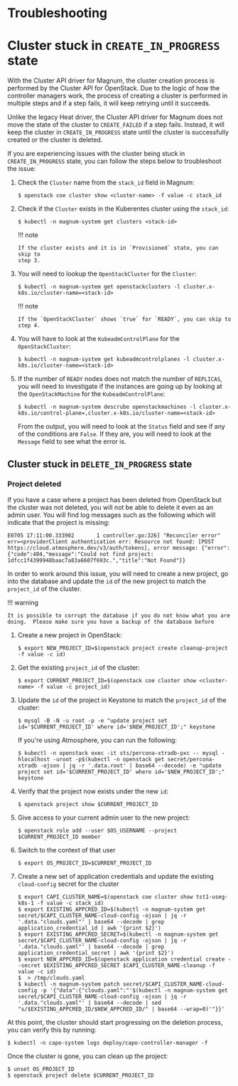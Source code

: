 # Troubleshooting

# Cluster stuck in `CREATE_IN_PROGRESS` state

With the Cluster API driver for Magnum, the cluster creation process is
performed by the Cluster API for OpenStack.  Due to the logic of how the
controller managers work, the process of creating a cluster is performed in
multiple steps and if a step fails, it will keep retrying until it succeeds.

Unlike the legacy Heat driver, the Cluster API driver for Magnum does not
move the state of the cluster to `CREATE_FAILED` if a step fails.  Instead,
it will keep the cluster in `CREATE_IN_PROGRESS` state until the cluster is
successfully created or the cluster is deleted.

If you are experiencing issues with the cluster being stuck in `CREATE_IN_PROGRESS`
state, you can follow the steps below to troubleshoot the issue:

1.  Check the `Cluster` name from the `stack_id` field in Magnum:

    ```
    $ openstack coe cluster show <cluster-name> -f value -c stack_id
    ```

2.  Check if the `Cluster` exists in the Kuberentes cluster using the `stack_id`:

    ```
    $ kubectl -n magnum-system get clusters <stack-id>
    ```

    !!! note
   
        If the cluster exists and it is in `Provisioned` state, you can skip to
        step 3.

3.  You will need to lookup the `OpenStackCluster` for the `Cluster`:

    ```
    $ kubectl -n magnum-system get openstackclusters -l cluster.x-k8s.io/cluster-name=<stack-id>
    ```

    !!! note

        If the `OpenStackCluster` shows `true` for `READY`, you can skip to
        step 4.

4.  You will have to look at the `KubeadmControlPlane` for
    the `OpenStackCluster`:

    ```
    $ kubectl -n magnum-system get kubeadmcontrolplanes -l cluster.x-k8s.io/cluster-name=<stack-id>
    ```

5.  If the number of `READY` nodes does not match the number of `REPLICAS`,
    you will need to investigate if the instances are going up by looking at
    the `OpenStackMachine` for the `KubeadmControlPlane`:

    ```
    $ kubectl -n magnum-system descrube openstackmachines -l cluster.x-k8s.io/control-plane=,cluster.x-k8s.io/cluster-name=<stack-id>
    ```

    From the output, you will need to look at the `Status` field and see if
    any of the conditions are `False`.  If they are, you will need to look at
    the `Message` field to see what the error is.

## Cluster stuck in `DELETE_IN_PROGRESS` state

### Project deleted

If you have a case where a project has been deleted from OpenStack but the
cluster was not deleted, you will not be able to delete it even as an admin
user.   You will find log messages such as the following which will indicate
that the project is missing:

```
E0705 17:11:00.333902       1 controller.go:326] "Reconciler error" err=<providerClient authentication err: Resource not found: [POST https://cloud.atmosphere.dev/v3/auth/tokens], error message: {"error":{"code":404,"message":"Could not find project: 1dfcc1f4399948baac7a83a6607f693c.","title":"Not Found"}}
```

In order to work around this issue, you will need to create a new project,
go into the database and update the `id` of the new project to match the
`project_id` of the cluster.

!!! warning

    It is possible to corrupt the database if you do not know what you are
    doing.  Please make sure you have a backup of the database before

1.  Create a new project in OpenStack:

    ```
    $ export NEW_PROJECT_ID=$(openstack project create cleanup-project -f value -c id)
    ```

2.  Get the existing `project_id` of the cluster:

    ```
    $ export CURRENT_PROJECT_ID=$(openstack coe cluster show <cluster-name> -f value -c project_id)
    ```

3.  Update the `id` of the project in Keystone to match the `project_id` of
    the cluster:

    ```
    $ mysql -B -N -u root -p -e "update project set id='$CURRENT_PROJECT_ID' where id='$NEW_PROJECT_ID';" keystone
    ```

    If you're using Atmosphere, you can run the following:

    ```
    $ kubectl -n openstack exec -it sts/percona-xtradb-pxc -- mysql -hlocalhost -uroot -p$(kubectl -n openstack get secret/percona-xtradb -ojson | jq -r '.data.root' | base64 --decode) -e "update project set id='$CURRENT_PROJECT_ID' where id='$NEW_PROJECT_ID';" keystone
    ```

4.  Verify that the project now exists under the new `id`:

    ```
    $ openstack project show $CURRENT_PROJECT_ID
    ```

5.  Give access to your current admin user to the new project:

    ```
    $ openstack role add --user $OS_USERNAME --project $CURRENT_PROJECT_ID member
    ```

6.  Switch to the context of that user

    ```
    $ export OS_PROJECT_ID=$CURRENT_PROJECT_ID
    ```

7.  Create a new set of application credentials and update the existing
    `cloud-config` secret for the cluster

    ```
    $ export CAPI_CLUSTER_NAME=$(openstack coe cluster show tst1-useg-k8s-1 -f value -c stack_id)
    $ export EXISTING_APPCRED_ID=$(kubectl -n magnum-system get secret/$CAPI_CLUSTER_NAME-cloud-config -ojson | jq -r '.data."clouds.yaml"' | base64 --decode | grep application_credential_id | awk '{print $2}')
    $ export EXISTING_APPCRED_SECRET=$(kubectl -n magnum-system get secret/$CAPI_CLUSTER_NAME-cloud-config -ojson | jq -r '.data."clouds.yaml"' | base64 --decode | grep application_credential_secret | awk '{print $2}')
    $ export NEW_APPCRED_ID=$(openstack application credential create --secret $EXISTING_APPCRED_SECRET $CAPI_CLUSTER_NAME-cleanup -f value -c id)
    $  > /tmp/clouds.yaml
    $ kubectl -n magnum-system patch secret/$CAPI_CLUSTER_NAME-cloud-config -p '{"data":{"clouds.yaml":"'$(kubectl -n magnum-system get secret/$CAPI_CLUSTER_NAME-cloud-config -ojson | jq -r '.data."clouds.yaml"' | base64 --decode | sed "s/$EXISTING_APPCRED_ID/$NEW_APPCRED_ID/" | base64 --wrap=0)'"}}'
    ```

At this point, the cluster should start progressing on the deletion process, you
can verify this by running:

```
$ kubectl -n capo-system logs deploy/capo-controller-manager -f
```

Once the cluster is gone, you can clean up the project:

```
$ unset OS_PROJECT_ID
$ openstack project delete $CURRENT_PROJECT_ID
```
